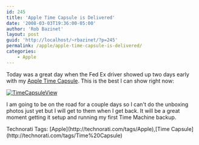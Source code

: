 ```yaml
---
id: 245
title: 'Apple Time Capsule is Delivered'
date: '2008-03-03T19:36:00-05:00'
author: 'Rob Bazinet'
layout: post
guid: 'http://localhost/~rbazinet/?p=245'
permalink: /apple/apple-time-capsule-is-delivered/
categories:
    - Apple
---
```


Today was a great day when the Fed Ex driver showed up two days early with my [Apple Time Capsule](http://www.apple.com/timecapsule/). This is the best I can show right now:

[![TimeCapsuleView](http://rbazinet.files.wordpress.com/2008/03/timecapsuleview-thumb.jpg)](http://rbazinet.files.wordpress.com/2008/03/timecapsuleview.jpg)

I am going to be on the road for a couple days so I can't do the unboxing photos just yet but I will get to them when I get back. It will be a great moment getting it setup and running my first Time Machine backup.

<div class="wlWriterSmartContent" style="display:inline;margin:0;padding:0;">Technorati Tags: [Apple](http://technorati.com/tags/Apple),[Time Capsule](http://technorati.com/tags/Time%20Capsule)</div>